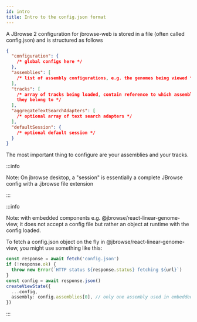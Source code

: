 ```yaml
---
id: intro
title: Intro to the config.json format
---
```


A JBrowse 2 configuration for jbrowse-web is stored in a file (often called
config.json) and is structured as follows

```json
{
  "configuration": {
    /* global configs here */
  },
  "assemblies": [
    /* list of assembly configurations, e.g. the genomes being viewed */
  ],
  "tracks": [
    /* array of tracks being loaded, contain reference to which assembl(y/ies)
    they belong to */
  ],
  "aggregateTextSearchAdapters": [
    /* optional array of text search adapters */
  ],
  "defaultSession": {
    /* optional default session */
  }
}
```

The most important thing to configure are your assemblies and your tracks.

:::info

Note: On jbrowse desktop, a "session" is essentially a complete JBrowse config
with a .jbrowse file extension

:::

:::info

Note: with embedded components e.g. @jbrowse/react-linear-genome-view, it does
not accept a config file but rather an object at runtime with the config loaded.

To fetch a config.json object on the fly in @jbrowse/react-linear-genome-view,
you might use something like this:

```typescript
const response = await fetch('config.json')
if (!response.ok) {
  throw new Error(`HTTP status ${response.status} fetching ${url}`)
}
const config = await response.json()
createViewState({
  ...config,
  assembly: config.assemblies[0], // only one assembly used in embedded currently)
})
```

:::
